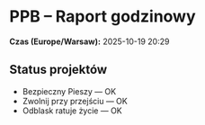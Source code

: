 # PPB – Raport godzinowy
**Czas (Europe/Warsaw):** 2025-10-19 20:29

## Status projektów
- Bezpieczny Pieszy — OK
- Zwolnij przy przejściu — OK
- Odblask ratuje życie — OK

